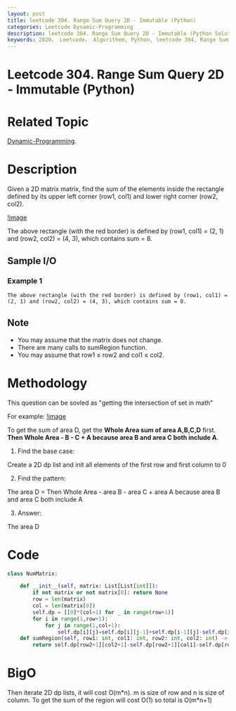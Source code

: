 ```yaml
---
layout: post
title: leetcode 304. Range Sum Query 2D - Immutable (Python)
categories: Leetcode Dynamic-Programming
description: leetcode 304. Range Sum Query 2D - Immutable (Python Solution)
keywords: 2020， Leetcode， Algorithem, Python, leetcode 304, Range Sum Query 2D - Immutable, zhenyu
---
```


# Leetcode 304. Range Sum Query 2D - Immutable (Python)

# Related Topic
<a href="/categories/#Dynamic-Programming" target="_blank"> Dynamic-Programming</a>.

# Description
Given a 2D matrix matrix, find the sum of the elements inside the rectangle defined by its upper left corner (row1, col1) and lower right corner (row2, col2).

[!image](../../images/blog/range_sum_query_2d.png)

The above rectangle (with the red border) is defined by (row1, col1) = (2, 1) and (row2, col2) = (4, 3), which contains sum = 8.

## Sample I/O
### Example 1
```
The above rectangle (with the red border) is defined by (row1, col1) = (2, 1) and (row2, col2) = (4, 3), which contains sum = 8.

```

## Note
* You may assume that the matrix does not change.
* There are many calls to sumRegion function.
* You may assume that row1 ≤ row2 and col1 ≤ col2.

# Methodology
This question can be sovled as "getting the intersection of set in math"

For example:
[!image](../../images/blog/range_sum_query_2d_sum.png)

To get the sum of area D, get the **Whole Area sum of area A,B,C,D** first. **Then Whole Area - B - C + A because area B and area C both include A**.

1. Find the base case:
   
Create a 2D dp list and init all elements of the first row and first column to 0
   

2. Find the pattern:
   
The area D = Then Whole Area - area B - area C + area A because area B and area C both include A

3. Answer:
   
The area D
   

# Code
```python
class NumMatrix:

    def __init__(self, matrix: List[List[int]]):
        if not matrix or not matrix[0]: return None
        row = len(matrix)
        col = len(matrix[0])
        self.dp = [[0]*(col+1) for _ in range(row+1)]
        for i in range(1,row+1):
            for j in range(1,col+1):
                self.dp[i][j]=self.dp[i][j-1]+self.dp[i-1][j]-self.dp[i-1][j-1]+matrix[i-1][j-1]
    def sumRegion(self, row1: int, col1: int, row2: int, col2: int) -> int:
        return self.dp[row2+1][col2+1]-self.dp[row2+1][col1]-self.dp[row1][col2+1]+self.dp[row1][col1]
```

# BigO
Then iterate 2D dp lists, it will cost O(m\*n). m is size of row and n is size of column. To get the sum of the region will cost O(1) so total is O(m\*n+1)


